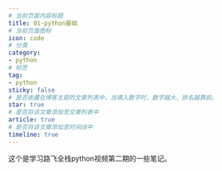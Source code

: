 ```yaml
---
# 当前页面内容标题
title: 01-python基础
# 当前页面图标
icon: code
# 分类
category:
- python
# 标签
tag:
- python
sticky: false
# 是否收藏在博客主题的文章列表中，当填入数字时，数字越大，排名越靠前。
star: true
# 是否将该文章添加至文章列表中
article: true
# 是否将该文章添加至时间线中
timeline: true
---
```


这个是学习路飞全栈python视频第二期的一些笔记。
